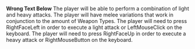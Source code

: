 
**Wrong Text Below**
The player will be able to perform a combination of light and heavy attacks. The player will have melee variations that work in conjunction to the amount of Weapon Types. The player will need to press RightFaceLeft in order to execute a light attack or LeftMouseClick on the keyboard. The player will need to press RightFaceUp in order to execute a heavy attack or RightMouseButton on the keyboard.